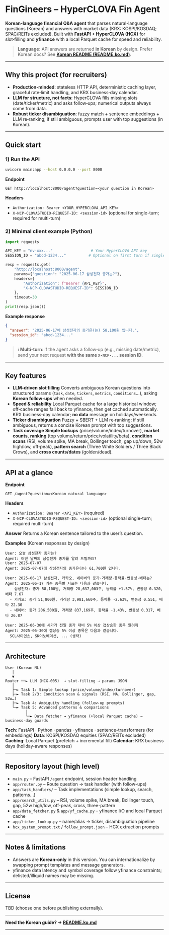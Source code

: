 # FinGineers – HyperCLOVA Fin Agent

**Korean-language financial Q\&A agent** that parses natural-language questions (Korean) and answers with market data (KRX: KOSPI/KOSDAQ; SPAC/REITs excluded).
Built with **FastAPI + HyperCLOVA (HCX)** for slot‑filling and **yfinance** with a local Parquet cache for speed and reliability.

> **Language**: API answers are returned **in Korean** by design.
> Prefer Korean docs? See **[Korean README (README.ko.md)](./README.ko.md)**.

---

## Why this project (for recruiters)

* **Production‑minded**: stateless HTTP API, deterministic caching layer, graceful rate‑limit handling, and KRX business‑day calendar.
* **LLM for structure, not facts**: HyperCLOVA fills missing slots (date/ticker/metric) and asks follow‑ups; numerical outputs always come from data.
* **Robust ticker disambiguation**: fuzzy match + sentence embeddings + LLM re‑ranking; if still ambiguous, prompts user with top suggestions (in Korean).

---

## Quick start

### 1) Run the API

```bash
uvicorn main:app --host 0.0.0.0 --port 8000
```

**Endpoint**

```
GET http://localhost:8000/agent?question=<your question in Korean>
```

**Headers**

* `Authorization: Bearer <YOUR_HYPERCLOVA_API_KEY>`
* `X-NCP-CLOVASTUDIO-REQUEST-ID: <session-id>` (optional for single-turn; required for multi-turn)

### 2) Minimal client example (Python)

```python
import requests

API_KEY = "nv-xxx..."                 # Your HyperCLOVA API key
SESSION_ID = "abcd-1234..."          # Optional on first turn if single-turn

resp = requests.get(
    "http://localhost:8000/agent",
    params={"question": "2025-06-17 삼성전자 종가는?"},
    headers={
        "Authorization": f"Bearer {API_KEY}",
        "X-NCP-CLOVASTUDIO-REQUEST-ID": SESSION_ID
    },
    timeout=30
)
print(resp.json())
```

**Example response**

```json
{
  "answer": "2025-06-17에 삼성전자의 종가은(는) 58,100원 입니다.",
  "session_id": "abcd-1234..."
}
```

> ℹ️ **Multi‑turn**: if the agent asks a follow‑up (e.g., missing date/metric), send your next request **with the same `X-NCP-...` session ID**.

---

## Key features

* **LLM‑driven slot filling**
  Converts ambiguous Korean questions into structured params (`task`, `date`, `tickers`, `metrics`, `conditions`…), asking **Korean follow‑ups** when needed.
* **Speed & reliability**
  Local Parquet cache for a large historical window; off‑cache ranges fall back to yfinance, then get cached automatically.
  KRX business‑day calendar; **no data** message on holidays/weekends.
* **Ticker disambiguation**
  Fuzzy + SBERT + LLM re‑ranking; if still ambiguous, returns a concise Korean prompt with top suggestions.
* **Task coverage**
  **Simple lookups** (price/volume/index/turnover), **market counts**, **ranking** (top volume/return/price/volatility/beta),
  **condition scans** (RSI, volume spike, MA break, Bollinger touch, gap up/down, 52w high/low, off‑peak),
  **pattern search** (Three White Soldiers / Three Black Crows), and **cross counts/dates** (golden/dead).

---

## API at a glance

**Endpoint**

```
GET /agent?question=<Korean natural language>
```

**Headers**

* `Authorization: Bearer <API_KEY>` (required)
* `X-NCP-CLOVASTUDIO-REQUEST-ID: <session-id>` (optional single-turn; required multi-turn)

**Answer**
Returns a Korean sentence tailored to the user’s question.

**Examples** (Korean responses by design)

```text
User: 오늘 삼성전자 종가는?
Agent: 어떤 날짜의 삼성전자 종가를 알려 드릴까요?
User: 2025-07-07
Agent: 2025-07-07에 삼성전자의 종가은(는) 61,700원 입니다.
```

```text
User: 2025-06-17 삼성전자, 카카오, 네이버의 종가·거래량·등락률·변동성·베타는?
Agent: 2025-06-17 기준 종목별 지표는 다음과 같습니다.
  - 삼성전자: 종가 58,100원, 거래량 28,637,003주, 등락률 +1.57%, 변동성 0.320, 베타 7.67
  - 카카오: 종가 51,800원, 거래량 3,981,660주, 등락률 -2.63%, 변동성 0.551, 베타 22.30
  - 네이버: 종가 206,500원, 거래량 837,169주, 등락률 -1.43%, 변동성 0.317, 베타 26.87
```

```text
User: 2025-06-30에 시가가 전일 종가 대비 5% 이상 갭상승한 종목 알려줘
Agent: 2025-06-30에 갭상승 5% 이상 종목은 다음과 같습니다.
  SCL사이언스, SK이노베이션, ... (생략)
```

---

## Architecture

```
User (Korean NL)
   │
   ▼
Router ──► LLM (HCX-005)  → slot-filling → params JSON
   │
   ├─► Task 1: Simple lookup (price/volume/index/turnover)
   ├─► Task 2/3: Condition scan & signals (RSI, MA, Bollinger, gap, 52w…)
   ├─► Task 4: Ambiguity handling (follow-up prompts)
   └─► Task 5: Advanced patterns & comparisons
         │
         └─► Data fetcher → yfinance (+local Parquet cache) → business-day guards
```

**Tech**: FastAPI · Python · pandas · yfinance · sentence-transformers (for embeddings)
**Data**: KOSPI/KOSDAQ equities (SPAC/REITs excluded)
**Caching**: Local Parquet (prefetch + incremental fill)
**Calendar**: KRX business days (holiday-aware responses)

---

## Repository layout (high level)

* `main.py` – FastAPI `/agent` endpoint, session header handling
* `app/router.py` – Route question → task handler (with follow-ups)
* `app/task_handlers/` – Task implementations (simple lookup, search, patterns…)
* `app/search_utils.py` – RSI, volume spike, MA break, Bollinger touch, gap, 52w high/low, off-peak, cross, three-pattern
* `app/data_fetcher.py` & `app/yf_cache.py` – yfinance I/O and local Parquet cache
* `app/ticker_lookup.py` – name/alias → ticker, disambiguation pipeline
* `hcx_system_prompt.txt` / `follow_prompt.json` – HCX extraction prompts

---

## Notes & limitations

* Answers are **Korean‑only** in this version. You can internationalize by swapping prompt templates and message generators.
* yfinance data latency and symbol coverage follow yfinance constraints; delisted/illiquid names may be missing.

---

## License

TBD (choose one before publishing externally).

---

**Need the Korean guide? → [README.ko.md](./README.ko.md)**

---